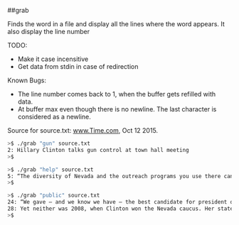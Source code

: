 ##grab

Finds the word in a file and display all the lines where the word appears. It also display the line number

TODO: 
- Make it case incensitive
- Get data from stdin in case of redirection

Known Bugs:
- The line number comes back to 1, when the buffer gets refilled with data.
- At buffer max even though there is no newline. The last character is considered as a newline. 

Source for source.txt: www.Time.com, Oct 12 2015.
```bash
>$ ./grab "gun" source.txt
2: Hillary Clinton talks gun control at town hall meeting
>$

>$ ./grab "help" source.txt
5: “The diversity of Nevada and the outreach programs you use there can help us reach out to those communities in other states,” he said.
>$

>$ ./grab "public" source.txt
24: “We gave — and we know we have — the best candidate for president of all the candidates for president, Democrat or Republican — Hillary Clinton,” Castro told about two dozen Clinton volunteers who, armed with clipboards filled with computer-generated lists of potential voters, were about to set out for an afternoon of door-knocking in heavily Latino East Las Vegas.
28: Yet neither was 2008, when Clinton won the Nevada caucus. Her state director then was Robby Mook, who is now her national campaign manager. Her field director that year was Marlon Marshall, now the national campaign’s director of public engagement. Emmy Ruiz, who worked on the Clinton 2008 effort and then ran Obama’s successful 2012 race in Nevada, is now overseeing Clinton’s 2016 effort in the state.
>$
```
